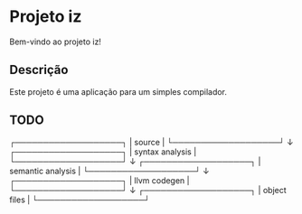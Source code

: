 # Projeto iz

Bem-vindo ao projeto iz!

## Descrição

Este projeto é uma aplicação para um simples compilador.

## TODO

 ┌───────────────────┐
 |      source       |
 └───────────────────┘
           ↓
 ┌───────────────────┐
 |  syntax analysis  |
 └───────────────────┘
           ↓
 ┌───────────────────┐
 | semantic analysis |
 └───────────────────┘
           ↓
 ┌───────────────────┐
 |    llvm codegen   |
 └───────────────────┘
           ↓
 ┌───────────────────┐
 |   object files    |
 └───────────────────┘














